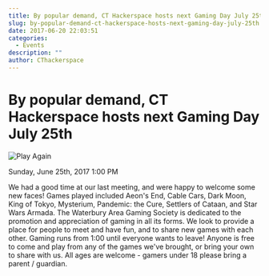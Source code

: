 ```yaml
---
title: By popular demand, CT Hackerspace hosts next Gaming Day July 25th
slug: by-popular-demand-ct-hackerspace-hosts-next-gaming-day-july-25th
date: 2017-06-20 22:03:51
categories:
  - Events
description: ""
author: CThackerspace
---
```


# By popular demand, CT Hackerspace hosts next Gaming Day July 25th

![Play Again](/uploads/2017/06/pLAY-AGAIN-300x203.png)

Sunday, June 25th, 2017 1:00 PM

We had a good time at our last meeting, and were happy to welcome some new faces! Games played included Aeon's End, Cable Cars, Dark Moon, King of Tokyo, Mysterium, Pandemic: the Cure, Settlers of Cataan, and Star Wars Armada. The Waterbury Area Gaming Society is dedicated to the promotion and appreciation of gaming in all its forms. We look to provide a place for people to meet and have fun, and to share new games with each other. Gaming runs from 1:00 until everyone wants to leave! Anyone is free to come and play from any of the games we've brought, or bring your own to share with us. All ages are welcome - gamers under 18 please bring a parent / guardian.
